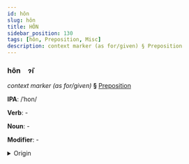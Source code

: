```yaml
---
id: hôn
slug: hôn
title: HÔN
sidebar_position: 130
tags: [hôn, Preposition, Misc]
description: context marker (as for/given) § Preposition
---
```


### hôn&emsp;<span kind="abugida">ɂ̃ı</span>

*context marker (as for/given)* **§** [Preposition](../../tags/Preposition)

**IPA**: /ˈhon/

**Verb**: -

**Noun**: -

**Modifier**: -

<details>
    <summary>Origin</summary>
    - -<br/>
    <em>Misc Language Family</em>
</details>